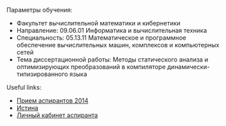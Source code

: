 Параметры обучения:
* Факультет вычислительной математики и кибернетики
* Направление: 09.06.01 Информатика и вычислительная техника
* Специальность: 05.13.11 Математическое и программное обеспечение вычислительных машин, комплексов и компьютерных сетей
* Тема диссертационной работы: Методы статического анализа и оптимизирующих преобразований в компиляторе динамически-типизированного языка

Useful links:
* [Прием аспирантов 2014](https://cs.msu.ru/node/2192)
* [Истина](https://istina.msu.ru/home/)
* [Личный кабинет аспиранта](https://istina.msu.ru/oc_aspirant/)
